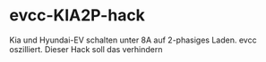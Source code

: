 # evcc-KIA2P-hack
Kia und Hyundai-EV schalten unter 8A auf 2-phasiges Laden. evcc oszilliert. Dieser Hack soll das verhindern
